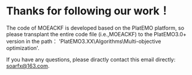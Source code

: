 # Thanks for following our work！

The code of MOEACKF is developed based on the PlatEMO platform, 
so please transplant the entire code file (i.e.,MOEACKF) to the PlatEMO3.0+ version 
in the path： 'PlatEMO3.XX\Algorithms\Multi-objective optimization\'.

If you have any questions, please diractly contact this email directly: soarfx@163.com.
